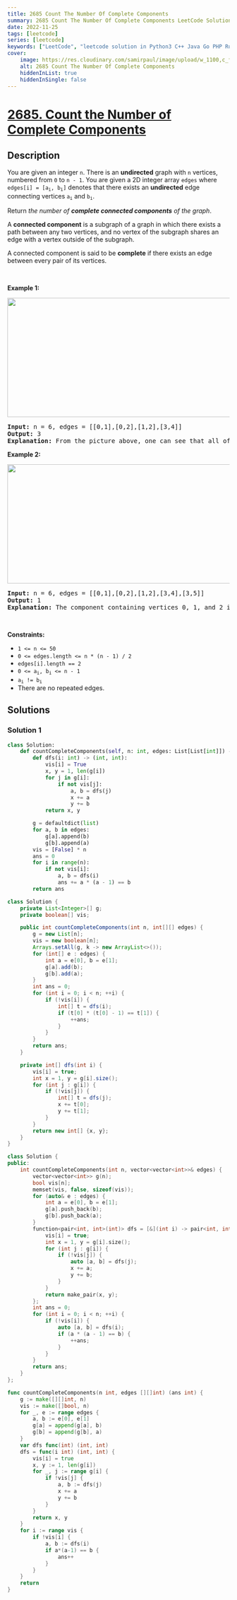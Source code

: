 ```yaml
---
title: 2685 Count The Number Of Complete Components
summary: 2685 Count The Number Of Complete Components LeetCode Solution Explained
date: 2022-11-25
tags: [leetcode]
series: [leetcode]
keywords: ["LeetCode", "leetcode solution in Python3 C++ Java Go PHP Ruby Swift TypeScript Rust C# JavaScript C", "2685 Count The Number Of Complete Components LeetCode Solution Explained in all languages"]
cover:
    image: https://res.cloudinary.com/samirpaul/image/upload/w_1100,c_fit,co_rgb:FFFFFF,l_text:Arial_75_bold:2685 Count The Number Of Complete Components - Solution Explained/problem-solving.webp
    alt: 2685 Count The Number Of Complete Components
    hiddenInList: true
    hiddenInSingle: false
---
```



# [2685. Count the Number of Complete Components](https://leetcode.com/problems/count-the-number-of-complete-components)


## Description

<p>You are given an integer <code>n</code>. There is an <strong>undirected</strong> graph with <code>n</code> vertices, numbered from <code>0</code> to <code>n - 1</code>. You are given a 2D integer array <code>edges</code> where <code>edges[i] = [a<sub>i</sub>, b<sub>i</sub>]</code> denotes that there exists an <strong>undirected</strong> edge connecting vertices <code>a<sub>i</sub></code> and <code>b<sub>i</sub></code>.</p>

<p>Return <em>the number of <strong>complete connected components</strong> of the graph</em>.</p>

<p>A <strong>connected component</strong> is a subgraph of a graph in which there exists a path between any two vertices, and no vertex of the subgraph shares an edge with a vertex outside of the subgraph.</p>

<p>A connected component is said to be <b>complete</b> if there exists an edge between every pair of its vertices.</p>

<p>&nbsp;</p>
<p><strong class="example">Example 1:</strong></p>

<p><strong class="example"><img alt="" src="https://fastly.jsdelivr.net/gh/doocs/leetcode@main/solution/2600-2699/2685.Count%20the%20Number%20of%20Complete%20Components/images/screenshot-from-2023-04-11-23-31-23.png" style="width: 671px; height: 270px;" /></strong></p>

<pre>
<strong>Input:</strong> n = 6, edges = [[0,1],[0,2],[1,2],[3,4]]
<strong>Output:</strong> 3
<strong>Explanation:</strong> From the picture above, one can see that all of the components of this graph are complete.
</pre>

<p><strong class="example">Example 2:</strong></p>

<p><strong class="example"><img alt="" src="https://fastly.jsdelivr.net/gh/doocs/leetcode@main/solution/2600-2699/2685.Count%20the%20Number%20of%20Complete%20Components/images/screenshot-from-2023-04-11-23-32-00.png" style="width: 671px; height: 270px;" /></strong></p>

<pre>
<strong>Input:</strong> n = 6, edges = [[0,1],[0,2],[1,2],[3,4],[3,5]]
<strong>Output:</strong> 1
<strong>Explanation:</strong> The component containing vertices 0, 1, and 2 is complete since there is an edge between every pair of two vertices. On the other hand, the component containing vertices 3, 4, and 5 is not complete since there is no edge between vertices 4 and 5. Thus, the number of complete components in this graph is 1.
</pre>

<p>&nbsp;</p>
<p><strong>Constraints:</strong></p>

<ul>
	<li><code>1 &lt;= n &lt;= 50</code></li>
	<li><code>0 &lt;= edges.length &lt;= n * (n - 1) / 2</code></li>
	<li><code>edges[i].length == 2</code></li>
	<li><code>0 &lt;= a<sub>i</sub>, b<sub>i</sub> &lt;= n - 1</code></li>
	<li><code>a<sub>i</sub> != b<sub>i</sub></code></li>
	<li>There are no repeated edges.</li>
</ul>

## Solutions

### Solution 1

<!-- tabs:start -->

```python
class Solution:
    def countCompleteComponents(self, n: int, edges: List[List[int]]) -> int:
        def dfs(i: int) -> (int, int):
            vis[i] = True
            x, y = 1, len(g[i])
            for j in g[i]:
                if not vis[j]:
                    a, b = dfs(j)
                    x += a
                    y += b
            return x, y

        g = defaultdict(list)
        for a, b in edges:
            g[a].append(b)
            g[b].append(a)
        vis = [False] * n
        ans = 0
        for i in range(n):
            if not vis[i]:
                a, b = dfs(i)
                ans += a * (a - 1) == b
        return ans
```

```java
class Solution {
    private List<Integer>[] g;
    private boolean[] vis;

    public int countCompleteComponents(int n, int[][] edges) {
        g = new List[n];
        vis = new boolean[n];
        Arrays.setAll(g, k -> new ArrayList<>());
        for (int[] e : edges) {
            int a = e[0], b = e[1];
            g[a].add(b);
            g[b].add(a);
        }
        int ans = 0;
        for (int i = 0; i < n; ++i) {
            if (!vis[i]) {
                int[] t = dfs(i);
                if (t[0] * (t[0] - 1) == t[1]) {
                    ++ans;
                }
            }
        }
        return ans;
    }

    private int[] dfs(int i) {
        vis[i] = true;
        int x = 1, y = g[i].size();
        for (int j : g[i]) {
            if (!vis[j]) {
                int[] t = dfs(j);
                x += t[0];
                y += t[1];
            }
        }
        return new int[] {x, y};
    }
}
```

```cpp
class Solution {
public:
    int countCompleteComponents(int n, vector<vector<int>>& edges) {
        vector<vector<int>> g(n);
        bool vis[n];
        memset(vis, false, sizeof(vis));
        for (auto& e : edges) {
            int a = e[0], b = e[1];
            g[a].push_back(b);
            g[b].push_back(a);
        }
        function<pair<int, int>(int)> dfs = [&](int i) -> pair<int, int> {
            vis[i] = true;
            int x = 1, y = g[i].size();
            for (int j : g[i]) {
                if (!vis[j]) {
                    auto [a, b] = dfs(j);
                    x += a;
                    y += b;
                }
            }
            return make_pair(x, y);
        };
        int ans = 0;
        for (int i = 0; i < n; ++i) {
            if (!vis[i]) {
                auto [a, b] = dfs(i);
                if (a * (a - 1) == b) {
                    ++ans;
                }
            }
        }
        return ans;
    }
};
```

```go
func countCompleteComponents(n int, edges [][]int) (ans int) {
	g := make([][]int, n)
	vis := make([]bool, n)
	for _, e := range edges {
		a, b := e[0], e[1]
		g[a] = append(g[a], b)
		g[b] = append(g[b], a)
	}
	var dfs func(int) (int, int)
	dfs = func(i int) (int, int) {
		vis[i] = true
		x, y := 1, len(g[i])
		for _, j := range g[i] {
			if !vis[j] {
				a, b := dfs(j)
				x += a
				y += b
			}
		}
		return x, y
	}
	for i := range vis {
		if !vis[i] {
			a, b := dfs(i)
			if a*(a-1) == b {
				ans++
			}
		}
	}
	return
}
```

<!-- tabs:end -->

<!-- end -->
